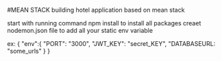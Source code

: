 #MEAN STACK
building hotel application based on mean stack

start with running command 
npm install 
to install all packages
creaet nodemon.json file to add all your static env variable

ex:
{
  "env":{
    "PORT": "3000",
    "JWT_KEY": "secret_KEY",
    "DATABASEURL: "some_urls"
  }
}
